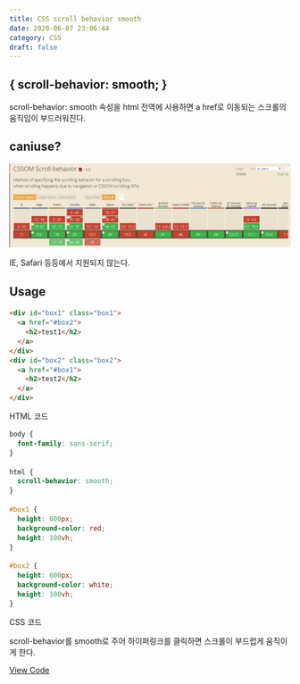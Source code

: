 ```yaml
---
title: CSS scroll behavior smooth
date: 2020-06-07 23:06:44
category: CSS
draft: false
---
```


## { scroll-behavior: smooth; }

scroll-behavior: smooth 속성을 html 전역에 사용하면 a href로 이동되는 스크롤의 움직임이 부드러워진다.

## caniuse?

![](./images/scroll-behavior-smooth/scrollbehavior.png)

IE, Safari 등등에서 지원되지 않는다.

## Usage

```html
<div id="box1" class="box1">
  <a href="#box2">
    <h2>test1</h2>
  </a>
</div>
<div id="box2" class="box2">
  <a href="#box1">
    <h2>test2</h2>
  </a>
</div>
```

HTML 코드

```css
body {
  font-family: sans-serif;
}

html {
  scroll-behavior: smooth;
}

#box1 {
  height: 600px;
  background-color: red;
  height: 100vh;
}

#box2 {
  height: 600px;
  background-color: white;
  height: 100vh;
}
```

CSS 코드

scroll-behavior를 smooth로 주어 하이퍼링크를 클릭하면 스크롤이 부드럽게 움직이게 한다.

[View Code](https://codesandbox.io/s/scroll-behavior-smooth-onquc)
